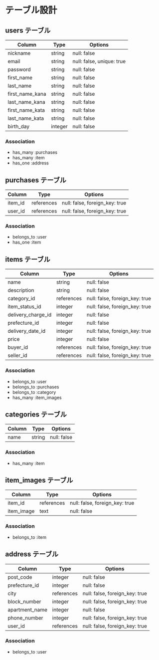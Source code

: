 # テーブル設計

## users テーブル

| Column          | Type    | Options                   |
| --------------- | ------- | ------------------------- |
| nickname        | string  | null: false               |
| email           | string  | null: false, unique: true |
| password        | string  | null: false               |
| first_name      | string  | null: false               |
| last_name       | string  | null: false               |
| first_name_kana | string  | null: false               |
| last_name_kana  | string  | null: false               |
| first_name_kata | string  | null: false               |
| last_name_kata  | string  | null: false               |
| birth_day       | integer | null: false               |

### Association

- has_many :purchases
- has_many :item
- has_one :address

## purchases テーブル

| Column  | Type       | Options                        |
| ------- | ---------- | ------------------------------ |
| item_id | references | null: false, foreign_key: true |
| user_id | references | null: false, foreign_key: true |

### Association

- belongs_to :user
- has_one :item

## items テーブル

| Column             | Type       | Options                        |
| ------------------ | ---------- | ------------------------------ |
| name               | string     | null: false                    |
| description        | string     | null: false                    |
| category_id        | references | null: false, foreign_key: true |
| item_status_id     | integer    | null: false, foreign_key: true |
| delivery_charge_id | integer    | null: false                    |
| prefecture_id      | integer    | null: false                    |
| delivery_date_id   | integer    | null: false, foreign_key: true |
| price              | integer    | null: false                    |
| buyer_id           | references | null: false, foreign_key: true |
| seller_id          | references | null: false, foreign_key: true |

### Association

- belongs_to :user
- belongs_to :purchases
- belongs_to :category
- has_many :item_images

## categories テーブル

| Column | Type   | Options     |
| ------ | ------ | ----------- |
| name   | string | null: false |

### Association

- has_many :item

## item_images テーブル

| Column     | Type       | Options                        |
| ---------- | ---------- | ------------------------------ |
| item_id    | references | null: false, foreign_key: true |
| item_image | text       | null: false                    |

### Association

- belongs_to :item

## address テーブル

| Column         | Type       | Options                        |
| -------------- | ---------- | ------------------------------ |
| post_code      | integer    | null: false                    |
| prefecture_id  | integer    | null: false                    |
| city           | references | null: false, foreign_key: true |
| block_number   | integer    | null: false, foreign_key: true |
| apartment_name | integer    | null: false                    |
| phone_number   | integer    | null: false, foreign_key: true |
| user_id        | references | null: false, foreign_key: true |

### Association

- belongs_to :user
